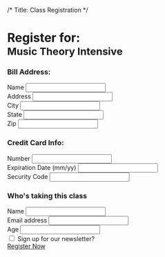 /*
Title: Class Registration
*/

<div class="container">
	<div class="page-header">
		<h1>Register for:<br><small>Music Theory Intensive</small></h1>
	</div>	
</div>

<div class="form">
	<div class="container">
		<div class="row">
			<div class="col-xs-12">
				<div class="row">
					<div class="col-xs-4">
						<h3>Bill Address:</h3>
						<div class="form-group">
							<label for="exampleInputEmail1">Name</label>
							<input type="text" class="form-control" id="exampleInputEmail1">
						</div>
						<div class="form-group">
							<label for="exampleInputEmail1">Address</label>
							<input type="text" class="form-control" id="exampleInputEmail1">
						</div>
						<div class="form-group">
							<label for="exampleInputEmail1">City</label>
							<input type="text" class="form-control" id="exampleInputEmail1">
						</div>
						<div class="form-group">
							<label for="exampleInputEmail1">State</label>
							<input type="text" class="form-control" id="exampleInputEmail1">
						</div>
						<div class="form-group">
							<label for="exampleInputEmail1">Zip</label>
							<input type="text" class="form-control" id="exampleInputEmail1">
						</div>
					</div>
					<div class="col-xs-4">
						<h3>Credit Card Info:</h3>
						<div class="form-group">
							<label for="exampleInputEmail1">Number</label>
							<input type="text" class="form-control" id="exampleInputEmail1">
						</div>
						<div class="form-group">
							<label for="exampleInputEmail1">Expiration Date (mm/yy)</label>
							<input type="text" class="form-control" id="exampleInputEmail1">
						</div>
						<div class="form-group">
							<label for="exampleInputEmail1">Security Code</label>
							<input type="text" class="form-control" id="exampleInputEmail1">
						</div>
					</div>
					<div class="col-xs-4">
						<h3>Who's taking this class</h3>
						<div class="form-group">
							<label for="exampleInputEmail1">Name</label>
							<input type="text" class="form-control" id="exampleInputEmail1">
						</div>
						<div class="form-group">
							<label for="exampleInputEmail1">Email address</label>
							<input type="text" class="form-control" id="exampleInputEmail1">
						</div>
						<div class="form-group">
							<label for="exampleInputEmail1">Age</label>
							<input type="text" class="form-control" id="exampleInputEmail1">
						</div>
						<div class="checkbox">
							<label>
								<input type="checkbox"> Sign up for our newsletter?
							</label>
						</div>
					</div>
				</div>
				<div class="submit text-right">
					<a href="registration/thank-you" class="btn btn-lg btn-info">Register Now</a>
				</div>
			</div>
		</div>
	</div>
</div>